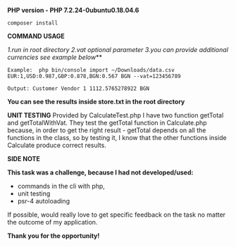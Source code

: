 
**PHP version - PHP 7.2.24-0ubuntu0.18.04.6**
```
composer install
```

**COMMAND USAGE**

_1.run in root directory_
_2.vat optional parameter_
_3.you can provide additional currencies see example below_**

```
Example:  php bin/console import ~/Downloads/data.csv EUR:1,USD:0.987,GBP:0.878,BGN:0.567 BGN --vat=123456789
```
```
Output: Customer Vendor 1 1112.5765278922 BGN
```

**You can see the results inside store.txt in the root directory**

**UNIT TESTING**
Provided by CalculateTest.php 
I have two function getTotal and getTotalWithVat. 
They test the getTotal function in Calculate.php because, in order to get the right result - getTotal depends on all the functions in the class, so by testing it, I know that the other functions inside Calculate produce correct results.

**SIDE NOTE**

**This task was a challenge, because I had not developed/used:**
* commands in the cli with php,
* unit testing
* psr-4 autoloading

If possible, would really love to get specific feedback on the task no matter the outcome of my application. 

**Thank you for the opportunity!**

        
